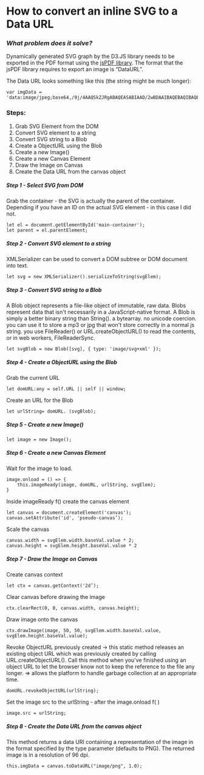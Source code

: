 # How to convert an inline SVG to a Data URL 
### *What problem does it solve?*
Dynamically generated SVG graph by the D3.JS library needs to be exported in the PDF format using the [jsPDF library](https://parall.ax/products/jspdf). The format that the jsPDF library requires to export an image is “DataURL”. 

The Data URL looks something like this (the string might be much longer):
```
var imgData = 'data:image/jpeg;base64,/9j/4AAQSkZJRgABAQEASABIAAD/2wBDAAIBAQEBAQIBAQECAgICAgQDAgICAgUEBAMEBgUGBgYFBgYGBw’;
```
### Steps: 
1. Grab SVG Element from the DOM
2. Convert SVG element to a string
3. Convert SVG string to a Blob
4. Create a ObjectURL using the Blob
5. Create a new Image()
6. Create a new Canvas Element
7. Draw the Image on Canvas
8. Create the Data URL from the canvas object

##### Step 1 - Select SVG from DOM
Grab the container - the SVG is actually the parent of the container. Depending if you have an ID on the actual SVG element - in this case I did not. 
```
let el = document.getElementById('main-container');
let parent = el.parentElement;
```

##### Step 2 - Convert SVG element to a string
XMLSerializer can be used to convert a DOM subtree or DOM document into text. 
```
let svg = new XMLSerializer().serializeToString(svgElem);
```

##### Step 3 - Convert SVG string to a Blob
A Blob object represents a file-like object of immutable, raw data. Blobs represent data that isn't necessarily in a JavaScript-native format. A Blob is simply a better binary string than String(). a bytearray. no unicode coercion. you can use it to store a mp3 or jpg that won't store correctly in a normal js string. you use FileReader() or URL.createObjectURL() to read the contents, or in web workers, FileReaderSync.
```
let svgBlob = new Blob([svg], { type: 'image/svg+xml' });
```

##### Step 4 - Create a ObjectURL using the Blob
Grab the current URL
```
let domURL:any = self.URL || self || window;
```
Create an URL for the Blob
```
let urlString= domURL. (svgBlob);
```

##### Step 5 - Create a new Image()
```
let image = new Image();
```

##### Step 6 - Create a new Canvas Element
Wait for the image to load.
```
image.onload = () => {
    this.imageReady(image, domURL, urlString, svgElem);
}
```
Inside imageReady f()  create the canvas element
```
let canvas = document.createElement('canvas');
canvas.setAttribute('id', 'pseudo-canvas’);
```
Scale the canvas 
```
canvas.width = svgElem.width.baseVal.value * 2;
canvas.height = svgElem.height.baseVal.value * 2
```

##### Step 7 - Draw the Image on Canvas
Create canvas context
```
let ctx = canvas.getContext('2d’);
```
Clear canvas before drawing the image
```
ctx.clearRect(0, 0, canvas.width, canvas.height);
```
Draw image onto the canvas
```
ctx.drawImage(image, 50, 50, svgElem.width.baseVal.value, svgElem.height.baseVal.value);
```
 Revoke ObjectURL previously created 
 -> this static method releases an existing object URL which was previously created by calling URL.createObjectURL().  Call this method when you've finished using an object URL to let the browser know not to keep the reference to the file any longer. => allows the platform to handle garbage collection at an appropriate time.
 ```
 domURL.revokeObjectURL(urlString);
 ```
 Set the image src to the urlString - after the image.onload f( )
 ```
 image.src = urlString;
 ```

##### Step 8 - Create the Data URL from the canvas object
This method returns a data URI containing a representation of the image in the format specified by the type parameter (defaults to PNG). The returned image is in a resolution of 96 dpi.
```
this.imgData = canvas.toDataURL("image/png", 1.0);
```
